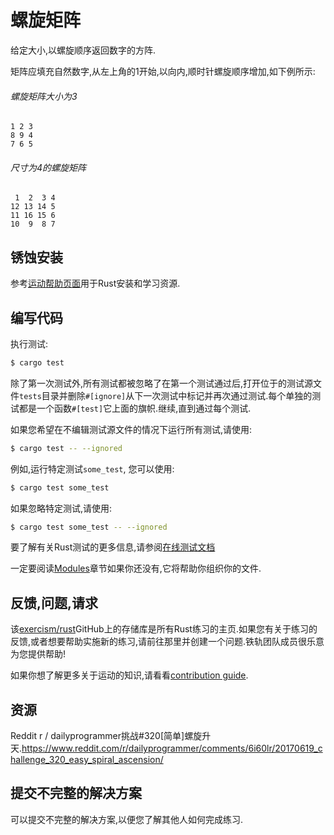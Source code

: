 # 螺旋矩阵

给定大小,以螺旋顺序返回数字的方阵.

矩阵应填充自然数字,从左上角的1​​开始,以向内,顺时针螺旋顺序增加,如下例所示:

###### 螺旋矩阵大小为3

```text
1 2 3
8 9 4
7 6 5
```

###### 尺寸为4的螺旋矩阵

```text
 1  2  3 4
12 13 14 5
11 16 15 6
10  9  8 7
```

## 锈蚀安装

参考[运动帮助页面][help-page]用于Rust安装和学习资源.

## 编写代码

执行测试:

```bash
$ cargo test
```

除了第一次测试外,所有测试都被忽略了在第一个测试通过后,打开位于的测试源文件`tests`目录并删除`#[ignore]`从下一次测试中标记并再次通过测试.每个单独的测试都是一个函数`#[test]`它上面的旗帜.继续,直到通过每个测试.

如果您希望在不编辑测试源文件的情况下运行所有​​测试,请使用:

```bash
$ cargo test -- --ignored
```

例如,运行特定测试`some_test`, 您可以使用:

```bash
$ cargo test some_test
```

如果忽略特定测试,请使用:

```bash
$ cargo test some_test -- --ignored
```

要了解有关Rust测试的更多信息,请参阅[在线测试文档][rust-tests]

一定要阅读[Modules](https://doc.rust-lang.org/book/2018-edition/ch07-00-modules.html)章节如果你还没有,它将帮助你组织你的文件.

## 反馈,问题,请求

该[exercism/rust](https://github.com/exercism/rust)GitHub上的存储库是所有Rust练习的主页.如果您有关于练习的反馈,或者想要帮助实施新的练习,请前往那里并创建一个问题.铁轨团队成员很乐意为您提供帮助!

如果你想了解更多关于运动的知识,请看看[contribution guide](https://github.com/exercism/docs/blob/master/contributing-to-language-tracks/README.md).

[help-page]: https://exercism.io/tracks/rust/learning

[modules]: https://doc.rust-lang.org/book/2018-edition/ch07-00-modules.html

[cargo]: https://doc.rust-lang.org/book/2018-edition/ch14-00-more-about-cargo.html

[rust-tests]: https://doc.rust-lang.org/book/2018-edition/ch11-02-running-tests.html

## 资源

Reddit r / dailyprogrammer挑战#320[简单]螺旋升天.<https://www.reddit.com/r/dailyprogrammer/comments/6i60lr/20170619_challenge_320_easy_spiral_ascension/>

## 提交不完整的解决方案

可以提交不完整的解决方案,以便您了解其他人如何完成练习.
